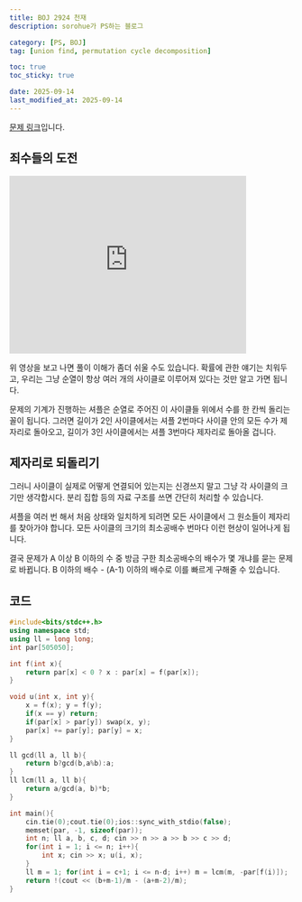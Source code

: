 ```yaml
---
title: BOJ 2924 천재
description: sorohue가 PS하는 블로그

category: [PS, BOJ]
tag: [union find, permutation cycle decomposition]

toc: true
toc_sticky: true

date: 2025-09-14
last_modified_at: 2025-09-14
---
```


[문제 링크](https://boj.kr/2924)입니다.

## 죄수들의 도전

<iframe width="420" height="315" src="https://www.youtube.com/embed/PE4vLbyOgw0" frameborder="0" allowfullscreen></iframe>

위 영상을 보고 나면 풀이 이해가 좀더 쉬울 수도 있습니다. 확률에 관한 얘기는 치워두고, 우리는 그냥 순열이 항상 여러 개의 사이클로 이루어져 있다는 것만 알고 가면 됩니다.

문제의 기계가 진행하는 셔플은 순열로 주어진 이 사이클들 위에서 수를 한 칸씩 돌리는 꼴이 됩니다. 그러면 길이가 2인 사이클에서는 셔플 2번마다 사이클 안의 모든 수가 제자리로 돌아오고, 길이가 3인 사이클에서는 셔플 3번마다 제자리로 돌아올 겁니다.

## 제자리로 되돌리기

그러니 사이클이 실제로 어떻게 연결되어 있는지는 신경쓰지 말고 그냥 각 사이클의 크기만 생각합시다. 분리 집합 등의 자료 구조를 쓰면 간단히 처리할 수 있습니다.

셔플을 여러 번 해서 처음 상태와 일치하게 되려면 모든 사이클에서 그 원소들이 제자리를 찾아가야 합니다. 모든 사이클의 크기의 최소공배수 번마다 이런 현상이 일어나게 됩니다.

결국 문제가 A 이상 B 이하의 수 중 방금 구한 최소공배수의 배수가 몇 개냐를 묻는 문제로 바뀝니다. B 이하의 배수 - (A-1) 이하의 배수로 이를 빠르게 구해줄 수 있습니다.

## 코드

```cpp
#include<bits/stdc++.h>
using namespace std;
using ll = long long;
int par[505050];

int f(int x){
	return par[x] < 0 ? x : par[x] = f(par[x]);
}

void u(int x, int y){
	x = f(x); y = f(y);
	if(x == y) return;
	if(par[x] > par[y]) swap(x, y);
	par[x] += par[y]; par[y] = x;
}

ll gcd(ll a, ll b){
	return b?gcd(b,a%b):a;
}
ll lcm(ll a, ll b){
	return a/gcd(a, b)*b;
}

int main(){
	cin.tie(0);cout.tie(0);ios::sync_with_stdio(false);
	memset(par, -1, sizeof(par));
	int n; ll a, b, c, d; cin >> n >> a >> b >> c >> d;
	for(int i = 1; i <= n; i++){
		int x; cin >> x; u(i, x);
	}
	ll m = 1; for(int i = c+1; i <= n-d; i++) m = lcm(m, -par[f(i)]);
	return !(cout << (b+m-1)/m - (a+m-2)/m);
}
```